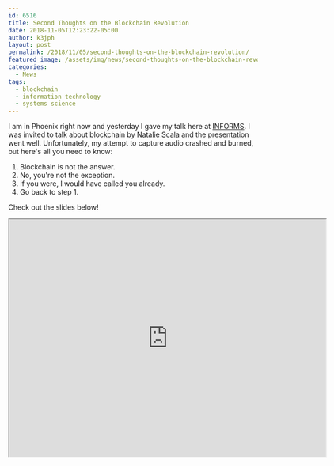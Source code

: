 ```yaml
---
id: 6516
title: Second Thoughts on the Blockchain Revolution
date: 2018-11-05T12:23:22-05:00
author: k3jph
layout: post
permalink: /2018/11/05/second-thoughts-on-the-blockchain-revolution/
featured_image: /assets/img/news/second-thoughts-on-the-blockchain-revolution.webp
categories:
  - News
tags:
  - blockchain
  - information technology
  - systems science
---
```

I am in Phoenix right now and yesterday I gave my talk here at
[INFORMS](http://meetings2.informs.org/wordpress/phoenix2018/).  I
was invited to talk about blockchain by [Natalie
Scala](http://drnataliescala.com/) and the presentation went well.
Unfortunately, my attempt to capture audio crashed and burned, but
here's all you need to know:

1.  Blockchain is not the answer.
2.  No, you're not the exception.
3.  If you were, I would have called you already.
4.  Go back to step 1.

Check out the slides below!

<iframe src="https://drive.google.com/file/d/1qcluwBl3bKqEHNydmOlhSk3JrLFJStW5/preview" width="640" height="480"></iframe>

